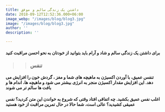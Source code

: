 ```yaml
---
title: داشتن یک زندگی سالم و موفق
date: 2018-09-12T12:52:36.000+06:00
image_webp: "/images/blog/blog3.jpg"
image: "/images/blog/blog3.jpg"
author: ''
description: ''

---
```

#### **برای داشتن یک زندگی سالم و شاد و آرام باید بتوانید از خودتان به نحو احسن مراقبت کنید** 

> > ### **تنفس**

#### تنفس عمیق، با آوردن اکسیژن به ماهیچه های شما و مغز ، گردش خون را افزایش می دهد. این افزایش مقدار اکسیژن منجر به انرژی بیشتر می شود و ماهیچه ها، اندام ها و بافت ها سالم تر می شوند

#### اغلب نفس عمیق بکشید. چه اتفاقی افتاد وقتی که شروع به خواندن این متن کردید؟ نفس عمیقی کشیدید؟ عالی است، شما حالا در حال تمرین مراقبت از خود هستید